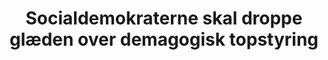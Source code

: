 ---
title: "Socialdemokraterne skal droppe glæden over demagogisk topstyring"
article_url : "https://www.altinget.dk/artikel/klaus-bondam-udvalgsstyre-ville-sikre-s-naesten-enevaeldig-magt-i-koebenhavn"
draft: false
bg_image: "images/backgrounds/page-title.jpg"
description : "Altinget."
image: "images/article/77987.jpg"
publisher : "Altinget"

---